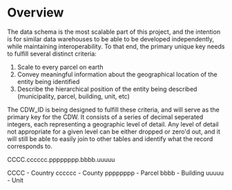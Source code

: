 Overview
========
The data schema is the most scalable part of this project, and the intention is for similar data warehouses to be able to be developed independently, while maintaining interoperability. To that end, the primary unique key needs to fulfill several distinct criteria:
1. Scale to every parcel on earth
2. Convey meaningful information about the geographical location of the entity being identified
3. Describe the hierarchical position of the entity being described (municipality, parcel, building, unit, etc)

The CDW_ID is being designed to fulfill these criteria, and will serve as the primary key for the CDW. It consists of a series of decimal seperated integers, each representing a geographic level of detail. Any level of detail not appropriate for a given level can be either dropped or zero'd out, and it will still be able to easily join to other tables and identify what the record corresponds to.

CCCC.cccccc.pppppppp.bbbb.uuuuu

CCCC - Country
cccccc - County
pppppppp - Parcel
bbbb - Building
uuuuu - Unit